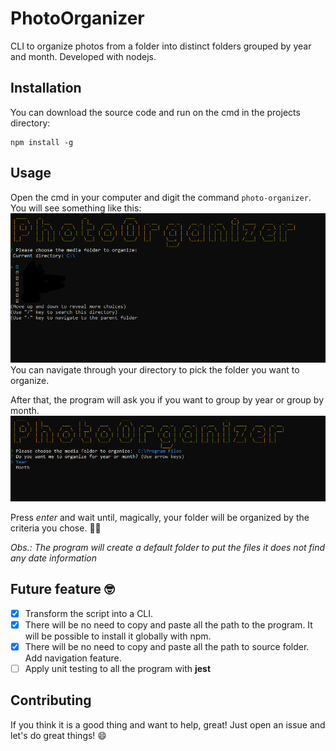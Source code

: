 # PhotoOrganizer
CLI to organize photos from a folder into distinct folders grouped by year and month. Developed with nodejs.

## Installation
You can download the source code and run on the cmd in the projects directory:
```
npm install -g
```

## Usage

Open the cmd in your computer and digit the command `photo-organizer`. 
You will see something like this:
![Choose a folder screen](/images/first-screen.png)
You can navigate through your directory to pick the folder you want to organize.

After that, the program will ask you if you want to group by year or group by month.
![Choose a group-by criteria](/images/second-screen.png)

Press *enter* and wait until, magically, your folder will be organized by the criteria you chose. :clap::clap:

*Obs.: The program will create a default folder to put the files it does not find any date information*


## Future feature :nerd_face:
- [X] Transform the script into a CLI.
- [X] There will be no need to copy and paste all the path to the program. It will be possible to install it globally with npm.
- [X] There will be no need to copy and paste all the path to source folder. Add navigation feature.
- [ ] Apply unit testing to all the program with **jest**

## Contributing
If you think it is a good thing and want to help, great! Just open an issue and let's do great things! :smile:

